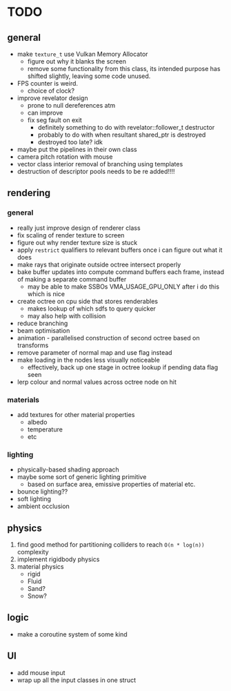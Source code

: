 # TODO

## general

* make `texture_t` use Vulkan Memory Allocator 
    * figure out why it blanks the screen
    * remove some functionality from this class, its intended purpose has shifted slightly,
      leaving some code unused.
* FPS counter is weird.
    * choice of clock?
* improve revelator design
    * prone to null dereferences atm
    * can improve
    * fix seg fault on exit
        * definitely something to do with revelator<T>::follower_t destructor
        * probably to do with when resultant shared_ptr is destroyed 
        * destroyed too late? idk
* maybe put the pipelines in their own class
* camera pitch rotation with mouse
* vector class interior removal of branching using templates
* destruction of descriptor pools needs to be re added!!!!

## rendering

### general
* really just improve design of renderer class
* fix scaling of render texture to screen
* figure out why render texture size is stuck
* apply `restrict` qualifiers to relevant buffers once i can figure out what it does
* make rays that originate outside octree intersect properly
* bake buffer updates into compute command buffers each frame, instead of making a separate command buffer
    * may be able to make SSBOs VMA_USAGE_GPU_ONLY after i do this which is nice
* create octree on cpu side that stores renderables
    * makes lookup of which sdfs to query quicker
    * may also help with collision
* reduce branching 
* beam optimisation
* animation - parallelised construction of second octree based on transforms
* remove parameter of normal map and use flag instead 
* make loading in the nodes less visually noticeable
    * effectively, back up one stage in octree lookup if pending data flag seen
* lerp colour and normal values across octree node on hit

### materials
* add textures for other material properties
    * albedo
    * temperature
    * etc

### lighting
* physically-based shading approach
* maybe some sort of generic lighting primitive
    * based on surface area, emissive properties of material etc.
* bounce lighting??
* soft lighting
* ambient occlusion

## physics
1. find good method for partitioning colliders to reach `O(n * log(n))` complexity
2. implement rigidbody physics
3. material physics
    * rigid
    * Fluid
    * Sand?
    * Snow?

## logic
* make a coroutine system of some kind

## UI
* add mouse input
* wrap up all the input classes in one struct
